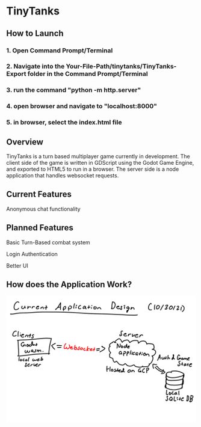 # TinyTanks

## How to Launch

### 1. Open Command Prompt/Terminal

### 2. Navigate into the Your-File-Path/tinytanks/TinyTanks-Export folder in the Command Prompt/Terminal

### 3. run the command "python -m http.server"

### 4. open browser and navigate to "localhost:8000"

### 5. in browser, select the index.html file

## Overview

TinyTanks is a turn based multiplayer game currently in development. The client side of the game is written in GDScript using the Godot Game Engine, and exported to HTML5 to run in a browser. The server side is a node application that handles websocket requests.

## Current Features

Anonymous chat functionality

## Planned Features

Basic Turn-Based combat system

Login Authentication

Better UI

## How does the Application Work?

![alt text](https://github.com/NickCheng0921/TinyTanks/blob/main/design_doc.png)
